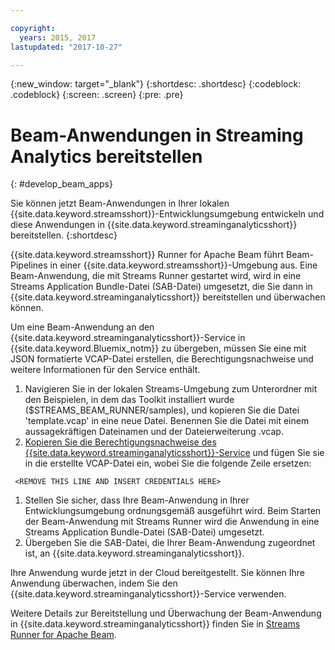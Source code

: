 ```yaml
---

copyright:
  years: 2015, 2017
lastupdated: "2017-10-27"

---
```


<!-- Attribute definitions -->
{:new_window: target="_blank"}
{:shortdesc: .shortdesc}
{:codeblock: .codeblock}
{:screen: .screen}
{:pre: .pre}

# Beam-Anwendungen in Streaming Analytics bereitstellen
{: #develop_beam_apps}

Sie können jetzt Beam-Anwendungen in Ihrer lokalen {{site.data.keyword.streamsshort}}-Entwicklungsumgebung entwickeln und diese Anwendungen in {{site.data.keyword.streaminganalyticsshort}} bereitstellen.
{:shortdesc}

{{site.data.keyword.streamsshort}} Runner for Apache Beam führt Beam-Pipelines in einer {{site.data.keyword.streamsshort}}-Umgebung aus. Eine Beam-Anwendung, die mit Streams Runner gestartet wird, wird in eine Streams Application Bundle-Datei (SAB-Datei) umgesetzt, die Sie dann in {{site.data.keyword.streaminganalyticsshort}} bereitstellen und überwachen können.

Um eine Beam-Anwendung an den {{site.data.keyword.streaminganalyticsshort}}-Service in {{site.data.keyword.Bluemix_notm}} zu übergeben, müssen Sie eine mit JSON formatierte VCAP-Datei erstellen, die Berechtigungsnachweise und weitere Informationen für den Service enthält.

1. Navigieren Sie in der lokalen Streams-Umgebung zum Unterordner mit den Beispielen, in dem das Toolkit installiert wurde ($STREAMS_BEAM_RUNNER/samples), und kopieren Sie die Datei 'template.vcap' in eine neue Datei. Benennen Sie die Datei mit einem aussagekräftigen Dateinamen und der Dateierweiterung .vcap.
1. [Kopieren Sie die Berechtigungsnachweise des {{site.data.keyword.streaminganalyticsshort}}-Service](/docs/services/StreamingAnalytics/r_vcap_services.md) und fügen Sie sie in die erstellte VCAP-Datei ein, wobei Sie die folgende Zeile ersetzen:
```
 <REMOVE THIS LINE AND INSERT CREDENTIALS HERE>
 ```
1. Stellen Sie sicher, dass Ihre Beam-Anwendung in Ihrer Entwicklungsumgebung ordnungsgemäß ausgeführt wird. Beim Starten der Beam-Anwendung mit Streams Runner wird die Anwendung in eine Streams Application Bundle-Datei (SAB-Datei) umgesetzt.
1. Übergeben Sie die SAB-Datei, die Ihrer Beam-Anwendung zugeordnet ist, an {{site.data.keyword.streaminganalyticsshort}}.

Ihre Anwendung wurde jetzt in der Cloud bereitgestellt. Sie können Ihre Anwendung überwachen, indem Sie den {{site.data.keyword.streaminganalyticsshort}}-Service verwenden.

Weitere Details zur Bereitstellung und Überwachung der Beam-Anwendung in {{site.data.keyword.streaminganalyticsshort}} finden Sie in [Streams Runner for Apache Beam](https://ibmstreams.github.io/streamsx.documentation/docs/beamrunner/beamrunner-1-intro/).
